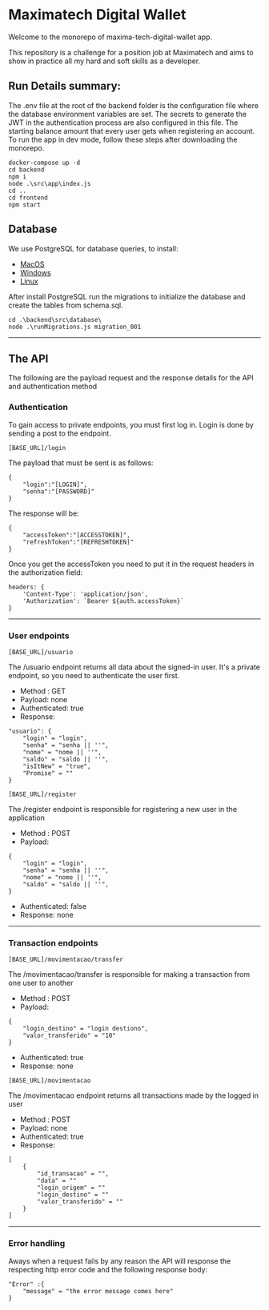 Maximatech Digital Wallet
===

Welcome to the monorepo of maxima-tech-digital-wallet app.

This repository is a challenge for a position job at Maximatech and aims to show in practice all my hard and soft skills as a developer.

## Run Details summary:
The .env file at the root of the backend folder is the configuration file where the database environment variables are set. The secrets to generate the JWT in the authentication process are also configured in this file. The starting balance amount that every user gets when registering an account.
To run the app in dev mode, follow these steps after downloading the monorepo.

```
docker-compose up -d
cd backend
npm i
node .\src\app\index.js
cd ..
cd frontend
npm start
```


## Database

We use PostgreSQL for database queries, to install:

- [MacOS](https://gist.github.com/ibraheem4/ce5ccd3e4d7a65589ce84f2a3b7c23a3)
- [Windows](https://www.postgresql.org/download/windows/)
- [Linux](https://www.postgresql.org/download/linux/)

After install PostgreSQL run the migrations to initialize the database and create the tables from schema.sql.
```
cd .\backend\src\database\
node .\runMigrations.js migration_001
```

---

## The API

The following are the payload request and the response details for the API and authentication method

### Authentication

To gain access to private endpoints, you must first log in.
Login is done by sending a post to the endpoint.
```
[BASE_URL]/login
```
The payload that must be sent is as follows:
```
{
    "login":"[LOGIN]",
    "senha":"[PASSWORD]"
}
```
The response will be:

```
{
    "accessToken":"[ACCESSTOKEN]",
    "refreshToken":"[REFRESHTOKEN]"
}
```
Once you get the accessToken you need to put it in the request headers in the authorization field:
```
headers: { 
    'Content-Type': 'application/json',
    'Authorization': `Bearer ${auth.accessToken}`
}
```
---
### User endpoints
```
[BASE_URL]/usuario
```
The /usuario endpoint returns all data about the signed-in user.
It's a private endpoint, so you need to authenticate the user first.
* Method : GET
* Payload: none
* Authenticated: true
* Response:
```
"usuario": {
    "login" = "login",
    "senha" = "senha || ''",
    "nome" = "nome || ''",
    "saldo" = "saldo || ''",
    "isItNew" = "true",
    "Promise" = ""
}
```
```
[BASE_URL]/register
```
The /register endpoint is responsible for registering a new user in the application
* Method : POST
* Payload: 
```
{
    "login" = "login",
    "senha" = "senha || ''",
    "nome" = "nome || ''",
    "saldo" = "saldo || ''",
}
```
* Authenticated: false
* Response: none

---

### Transaction endpoints
```
[BASE_URL]/movimentacao/transfer
```
The /movimentacao/transfer is responsible for making a transaction from one user to another
* Method : POST
* Payload: 
```
{
    "login_destino" = "login destiono",
    "valor_transferido" = "10"
}
```
* Authenticated: true
* Response: none

```
[BASE_URL]/movimentacao
```
The /movimentacao endpoint returns all transactions made by the logged in user
* Method : POST
* Payload: none
* Authenticated: true
* Response:
```
[
    {
        "id_transacao" = "",
        "data" = ""
        "login_origem" = ""
        "login_destino" = ""
        "valor_transferido" = ""
    }
]
```
---
### Error handling
Aways when a request fails by any reason the API will response the respecting http error code and the following response body:
```
"Error" :{
    "message" = "the error message comes here"
}
```